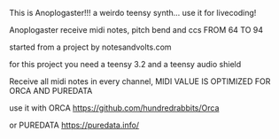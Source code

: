 This is Anoplogaster!!! a weirdo teensy synth... use it for livecoding!

Anoplogaster receive midi notes, pitch bend and ccs FROM 64 TO 94


started from a project by notesandvolts.com

for this project you need a teensy 3.2 and a teensy audio shield

Receive all midi notes in every channel, MIDI VALUE IS OPTIMIZED FOR ORCA AND PUREDATA



use it with ORCA https://github.com/hundredrabbits/Orca

or PUREDATA https://puredata.info/
